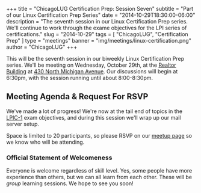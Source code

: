 +++
title = "ChicagoLUG Certification Prep: Session Seven"
subtitle = "Part of our Linux Certification Prep Series"
date = "2014-10-29T18:30:00-06:00"
description = "The seventh session in our Linux Certification Prep series. We'll continue to work through the exame objectives for the LPI series of certifications."
slug = "2014-10-29"
tags = [ "ChicagoLUG", "Certification Prep" ] 
type = "meetings"
banner = "img/meetings/linux-certification.png"
author = "ChicagoLUG"
+++

This will be the seventh session in our biweekly Linux Certification
Prep series. We'll be meeting on Wednesday, October 29th, at the
[Realtor Building](http://www.chicagoarchitecture.info/Building/3498/Realtor-Building.php)
at [430 North Michigan Avenue](https://goo.gl/maps/RLcYT). Our
discussions will begin at 6:30pm, with the session running until about
8:00-8:30pm.

Meeting Agenda & Request For RSVP
---------------------------------

We've made a lot of progress! We're now at the tail end of topics in the
[LPIC-1](https://www.lpi.org/linux-certifications/programs/lpic-1) exam
objectives, and during this session we'll wrap up our mail server setup.

Space is limited to 20 participants, so please RSVP on our
[meetup page](http://www.meetup.com/Windy-City-Linux-Users-Group/events/211063932/)
so we know who will be attending.

### Official Statement of Welcomeness

Everyone is welcome regardless of skill level. Yes, some people have
more experience than others, but we can all learn from each other. These
will be *group* learning sessions. We hope to see you soon!
